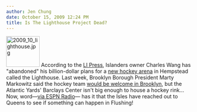 ```yaml
---
author: Jen Chung
date: October 15, 2009 12:24 PM
title: Is The Lighthouse Project Dead?
---
```


<p><span class="mt-enclosure mt-enclosure-image" style="display: inline;"> <img alt="2009_10_lighthouse.jpg" src="https://web.archive.org/web/20130725030837im_/http://gothamist.com/attachments/jen/2009_10_lighthouse.jpg" width="90" height="83" class="image-right"> </span>According to the <a href="https://web.archive.org/web/20130725030837/http://www.longislandpress.com/2009/10/14/press-exclusive-plugged-is-pulled-on-lighthouse/">LI Press</a>, Islanders owner Charles Wang has &quot;abandoned&quot; his billion-dollar plans for a <a href="https://web.archive.org/web/20130725030837/http://gothamist.com/2009/01/18/making_the_call_lets_keep_the_islan.php">new hockey arena</a> in Hempstead called the Lighthouse.  Last week, Brooklyn Borough President Marty Markowitz said the hockey team <a href="https://web.archive.org/web/20130725030837/http://www.nypost.com/p/news/local/brooklyn/islanders_are_brooklyn_goal_mWWOPFjEMa4i3weGU1zRFO">would be welcome in Brooklyn</a>, but the Atlantic Yards&apos; Barclays Center isn&apos;t big enough to house a hockey rink... Now, word&#x2014;<a href="https://web.archive.org/web/20130725030837/http://savetheisles.com/2009/10/14/isles-reach-out-to-queens/">via ESPN Radio</a>&#x2014; has it that the Isles have reached out to Queens to see if something can happen in Flushing!  </p>